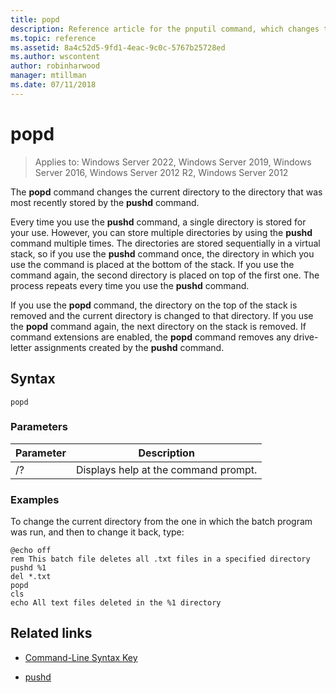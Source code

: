 ```yaml
---
title: popd
description: Reference article for the pnputil command, which changes the current directory to the directory that was most recently stored by the pushd command.
ms.topic: reference
ms.assetid: 8a4c52d5-9fd1-4eac-9c0c-5767b25728ed
ms.author: wscontent
author: robinharwood
manager: mtillman
ms.date: 07/11/2018
---
```


# popd

>Applies to: Windows Server 2022, Windows Server 2019, Windows Server 2016, Windows Server 2012 R2, Windows Server 2012

The **popd** command changes the current directory to the directory that was most recently stored by the **pushd** command.

Every time you use the **pushd** command, a single directory is stored for your use. However, you can store multiple directories by using the **pushd** command multiple times. The directories are stored sequentially in a virtual stack, so if you use the **pushd** command once, the directory in which you use the command is placed at the bottom of the stack. If you use the command again, the second directory is placed on top of the first one. The process repeats every time you use the **pushd** command.

If you use the **popd** command, the directory on the top of the stack is removed and the current directory is changed to that directory. If you use the **popd** command again, the next directory on the stack is removed. If command extensions are enabled, the **popd** command removes any drive-letter assignments created by the **pushd** command.

## Syntax

```
popd
```

### Parameters

| Parameter | Description |
|--|--|
| /? | Displays help at the command prompt. |

### Examples

To change the current directory from the one in which the batch program was run, and then to change it back, type:

```
@echo off
rem This batch file deletes all .txt files in a specified directory
pushd %1
del *.txt
popd
cls
echo All text files deleted in the %1 directory
```

## Related links

- [Command-Line Syntax Key](command-line-syntax-key.md)

- [pushd](pushd.md)
